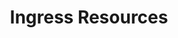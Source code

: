 ---
title: Ingress Resources
description: 
weight: 100
menu:
  docs:
    parent: NGINX Ingress Controller
---